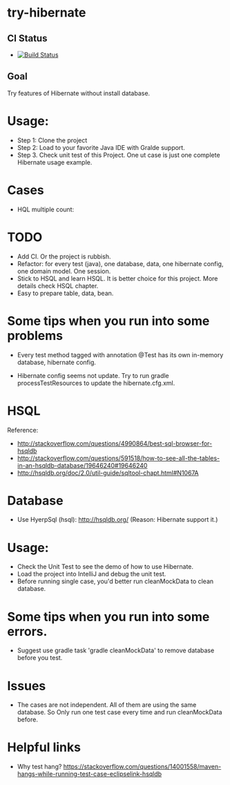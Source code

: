 # try-hibernate

## CI Status
* [![Build Status](https://travis-ci.org/jicahoo/try-hibernate.svg?branch=master)](https://travis-ci.org/jicahoo/try-hibernate)

## Goal
Try features of Hibernate without install database.

# Usage:
* Step 1: Clone the project
* Step 2: Load to your favorite Java IDE with Gralde support.
* Step 3. Check unit test of this Project. One ut case is just one complete Hibernate usage example.

# Cases
* HQL multiple count:


# TODO
* Add CI. Or the project is rubbish.
* Refactor: for every test (java), one database, data, one hibernate config, one domain model. One session.
* Stick to HSQL and learn HSQL. It is better choice for this project. More details check HSQL chapter.
* Easy to prepare table, data, bean.

# Some tips when you run into some problems
* Every test method tagged with annotation @Test has its own in-memory database, hibernate config.

* Hibernate config seems not update. Try to run gradle processTestResources to update the hibernate.cfg.xml.
  
# HSQL
Reference:

* http://stackoverflow.com/questions/4990864/best-sql-browser-for-hsqldb
* http://stackoverflow.com/questions/591518/how-to-see-all-the-tables-in-an-hsqldb-database/19646240#19646240
* http://hsqldb.org/doc/2.0/util-guide/sqltool-chapt.html#N1067A

# Database
* Use HyerpSql (hsql): http://hsqldb.org/  (Reason: Hibernate support it.)


# Usage:
* Check the Unit Test to see the demo of how to use Hibernate.
* Load the project into IntelliJ and debug the unit test.
* Before running single case, you'd better run cleanMockData to clean database. 

# Some tips when you run into some errors.
* Suggest use gradle task 'gradle cleanMockData' to remove database before you test.

# Issues
* The cases are not independent. All of them are using the same database. So Only run one test case every time and run cleanMockData before.

# Helpful links
* Why test hang? https://stackoverflow.com/questions/14001558/maven-hangs-while-running-test-case-eclipselink-hsqldb
